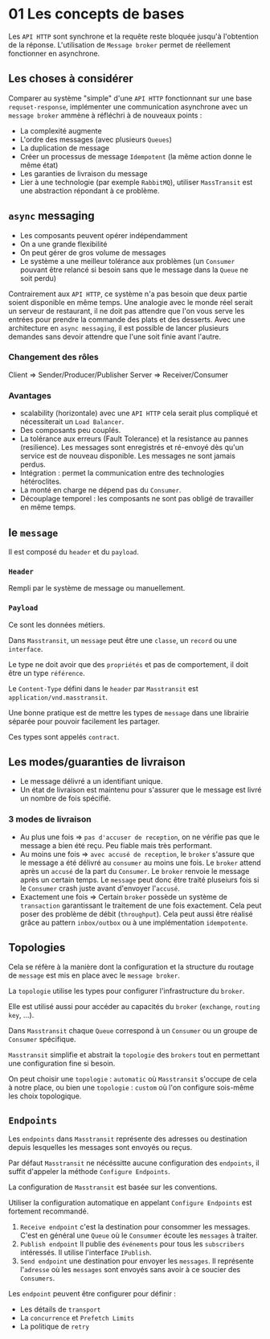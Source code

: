 
# 01 Les concepts de bases

Les `API HTTP` sont synchrone et la requête reste bloquée jusqu'à l'obtention de la réponse.
L'utilisation de `Message broker` permet de réellement fonctionner en asynchrone.

## Les choses à considérer
Comparer au système "simple" d'une `API HTTP` fonctionnant sur une base `requset-response`, implémenter une communication asynchrone avec un `message broker` ammène à réfléchri à de nouveaux points :
- La complexité augmente
- L'ordre des messages (avec plusieurs `Queues`)
- La duplication de message
- Créer un processus de message `Idempotent` (la même action donne le même état)
- Les garanties de livraison du message
- Lier à une technologie (par exemple `RabbitMQ`), utiliser `MassTransit` est une abstraction répondant à ce problème.

## `async` messaging

- Les composants peuvent opérer indépendamment
- On a une grande flexibilité
- On peut gérer de gros volume de messages
- Le système a une meilleur tolérance aux problèmes (un `Consumer` pouvant être relancé si besoin sans que le message dans la `Queue` ne soit perdu)

Contrairement aux `API HTTP`, ce système n'a pas besoin que deux partie soient disponible en même temps.
Une analogie avec le monde réel serait un serveur de restaurant, il ne doit pas attendre que l'on vous serve les entrées pour prendre la commande des plats et des desserts.
Avec une architecture en `async messaging`, il est possible de lancer plusieurs demandes sans devoir attendre que l'une soit finie avant l'autre.

### Changement des rôles
Client => Sender/Producer/Publisher
Server => Receiver/Consumer

### Avantages
- scalability (horizontale) avec une `API HTTP` cela serait plus compliqué et nécessiterait un `Load Balancer`.
- Des composants peu couplés.
- La tolérance aux erreurs (Fault Tolerance) et la resistance au pannes (resilience). Les messages sont enregistrés et ré-envoyé dès qu'un service est de nouveau disponible. Les messages ne sont jamais perdus.
- Intégration : permet la communication entre des technologies hétéroclites.
- La monté en charge ne dépend pas du `Consumer`.
- Découplage temporel : les composants ne sont pas obligé de travailler en même temps.

## le `message`
Il est composé du `header` et du `payload`.

### `Header`

Rempli par le système de message ou manuellement.

### `Payload`

Ce sont les données métiers.

Dans `Masstransit`, un `message` peut être une `classe`, un `record` ou une `interface`.

Le type ne doit avoir que des `propriétés` et pas de comportement, il doit être un type `référence`.

Le `Content-Type` défini dans le `header` par `Masstransit` est `application/vnd.masstransit`.

Une bonne pratique est de mettre les types de `message` dans une librairie séparée pour pouvoir facilement les partager.

Ces types sont appelés `contract`.



## Les modes/guaranties de livraison

- Le message délivré a un identifiant unique.
- Un état de livraison est maintenu pour s'assurer que le message est livré un nombre de fois spécifié.



### 3 modes de livraison

- Au plus une fois => `pas d'accuser de reception`, on ne vérifie pas que le message a bien été reçu. Peu fiable mais très performant.
- Au moins une fois => `avec accusé de reception`, le `broker` s'assure que le message a été délivré au `consumer` au moins une fois. Le `broker` attend après un `accusé` de la part du `Consumer`. Le `broker` renvoie le message après un certain temps. Le `message` peut donc être traité pluseiurs fois si le `Consumer` crash juste avant d'envoyer l'`accusé`.
- Exactement une fois => Certain `broker` possède un système de `transaction` garantissant le traitement de une fois exactement. Cela peut poser des problème de débit (`throughput`). Cela peut aussi être réalisé grâce au pattern `inbox/outbox` ou à une implémentation `idempotente`.



## Topologies

Cela se réfère à la manière dont la configuration et la structure du routage de `message` est mis en place avec le `message broker`.

La `topologie` utilise les types pour configurer l'infrastructure du `broker`.

Elle est utilisé aussi pour accéder au capacités du `broker` (`exchange`, `routing key`,  ...).

Dans `Masstransit` chaque `Queue` correspond à un `Consumer` ou un groupe de `Consumer` spécifique.

`Masstransit` simplifie et abstrait la `topologie` des `brokers` tout en permettant une configuration fine si besoin.

On peut choisir une `topologie` : `automatic` où `Masstransit` s'occupe de cela à notre place, ou bien une `topologie` : `custom` où l'on configure sois-même les choix topologique.



## `Endpoints`

Les `endpoints` dans `Masstransit` représente des adresses ou destination depuis lesquelles les messages sont envoyés ou reçus.

Par défaut `Masstransit` ne nécéssitte aucune configuration des `endpoints`, il suffit d'appeler la méthode `Configure Endpoints`.

La configuration de `Masstransit` est basée sur les conventions.

Utiliser la configuration automatique en appelant `Configure Endpoints` est fortement recommandé.

1. `Receive endpoint` c'est la destination pour consommer les messages. C'est en général une `Queue` où le `Consummer` écoute les `messages` à traiter.
2. `Publish endpoint` Il publie des `événements` pour tous les `subscribers` intéressés. Il utilise l'interface `IPublish`.
3. `Send endpoint` une destination pour envoyer les `messages`. Il représente l'`adresse` où les `messages` sont envoyés sans avoir à ce soucier des `Consumers`.

Les `endpoint` peuvent être configurer pour définir :

- Les détails de `transport`
- La `concurrence` et `Prefetch Limits`
- La politique de `retry`

















